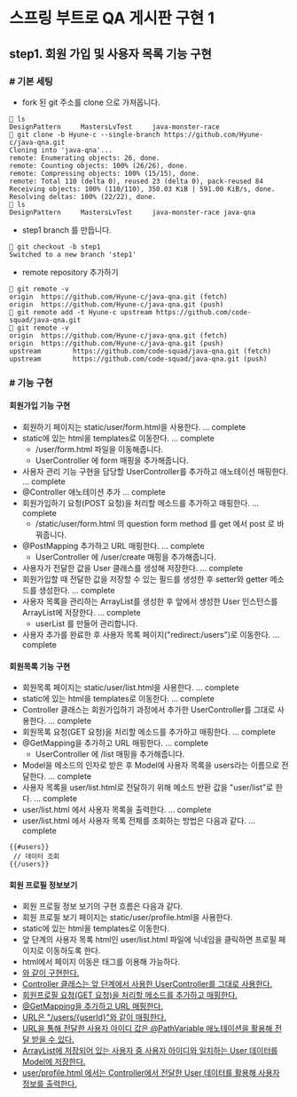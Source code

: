 # 스프링 부트로 QA 게시판 구현 1
## step1. 회원 가입 및 사용자 목록 기능 구현

### # 기본 세팅 
- fork 된 git 주소를 clone 으로 가져옵니다. 
```shell script
 ls 
DesignPattern     MastersLvTest     java-monster-race
 git clone -b Hyune-c --single-branch https://github.com/Hyune-c/java-qna.git
Cloning into 'java-qna'...
remote: Enumerating objects: 26, done.
remote: Counting objects: 100% (26/26), done.
remote: Compressing objects: 100% (15/15), done.
remote: Total 110 (delta 0), reused 23 (delta 0), pack-reused 84
Receiving objects: 100% (110/110), 350.03 KiB | 591.00 KiB/s, done.
Resolving deltas: 100% (22/22), done.
 ls
DesignPattern     MastersLvTest     java-monster-race java-qna

```
- step1 branch 를 만듭니다.
```shell script
 git checkout -b step1
Switched to a new branch 'step1'
```
- remote repository 추가하기
```shell script
 git remote -v
origin  https://github.com/Hyune-c/java-qna.git (fetch)
origin  https://github.com/Hyune-c/java-qna.git (push)
 git remote add -t Hyune-c upstream https://github.com/code-squad/java-qna.git
 git remote -v                                                                
origin  https://github.com/Hyune-c/java-qna.git (fetch)
origin  https://github.com/Hyune-c/java-qna.git (push)
upstream        https://github.com/code-squad/java-qna.git (fetch)
upstream        https://github.com/code-squad/java-qna.git (push)
```

### # 기능 구현
#### 회원가입 기능 구현
- 회원하기 페이지는 static/user/form.html을 사용한다. ... complete
- static에 있는 html을 templates로 이동한다. ... complete
  - /user/form.html 파일을 이동해줍니다.
  - UserController 에 form 매핑을 추가해줍니다. 
- 사용자 관리 기능 구현을 담당할 UserController를 추가하고 애노테이션 매핑한다. ... complete
- @Controller 애노테이션 추가 ... complete
- 회원가입하기 요청(POST 요청)을 처리할 메소드를 추가하고 매핑한다. ... complete
  - /static/user/form.html 의 question form method 를 get 에서 post 로 바꿔줍니다.
- @PostMapping 추가하고 URL 매핑한다. ... complete
  - UserController 에 /user/create 매핑을 추가해줍니다. 
- 사용자가 전달한 값을 User 클래스를 생성해 저장한다. ... complete
- 회원가입할 때 전달한 값을 저장할 수 있는 필드를 생성한 후 setter와 getter 메소드를 생성한다. ... complete
- 사용자 목록을 관리하는 ArrayList를 생성한 후 앞에서 생성한 User 인스턴스를 ArrayList에 저장한다. ... complete
    - userList 를 만들어 관리합니다.
- 사용자 추가를 완료한 후 사용자 목록 페이지("redirect:/users")로 이동한다. ... complete

#### 회원목록 기능 구현
- 회원목록 페이지는 static/user/list.html을 사용한다. ... complete
- static에 있는 html을 templates로 이동한다. ... complete
- Controller 클래스는 회원가입하기 과정에서 추가한 UserController를 그대로 사용한다. ... complete
- 회원목록 요청(GET 요청)을 처리할 메소드를 추가하고 매핑한다. ... complete
- @GetMapping을 추가하고 URL 매핑한다. ... complete
  - UserController 에 /list 매핑을 추가해줍니다.
- Model을 메소드의 인자로 받은 후 Model에 사용자 목록을 users라는 이름으로 전달한다. ... complete
- 사용자 목록을 user/list.html로 전달하기 위해 메소드 반환 값을 "user/list"로 한다. ... complete
- user/list.html 에서 사용자 목록을 출력한다. ... complete
- user/list.html 에서 사용자 목록 전체를 조회하는 방법은 다음과 같다. ... complete
```
{{#users}}
 // 데이터 조회
{{/users}}
```

#### 회원 프로필 정보보기
- 회원 프로필 정보 보기의 구현 흐름은 다음과 같다.
- 회원 프로필 보기 페이지는 static/user/profile.html을 사용한다.
- static에 있는 html을 templates로 이동한다.
- 앞 단계의 사용자 목록 html인 user/list.html 파일에 닉네임을 클릭하면 프로필 페이지로 이동하도록 한다.
- html에서 페이지 이동은 <a /> 태그를 이용해 가능하다.
- <a href="/users/{{userId}}" />와 같이 구현한다.
- Controller 클래스는 앞 단계에서 사용한 UserController를 그대로 사용한다.
- 회원프로필 요청(GET 요청)을 처리할 메소드를 추가하고 매핑한다.
- @GetMapping을 추가하고 URL 매핑한다.
- URL은 "/users/{userId}"와 같이 매핑한다.
- URL을 통해 전달한 사용자 아이디 값은 @PathVariable 애노테이션을 활용해 전달 받을 수 있다.
- ArrayList에 저장되어 있는 사용자 중 사용자 아이디와 일치하는 User 데이터를 Model에 저장한다.
- user/profile.html 에서는 Controller에서 전달한 User 데이터를 활용해 사용자 정보를 출력한다.